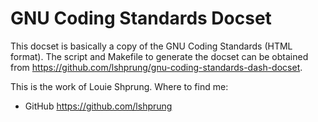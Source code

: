GNU Coding Standards Docset
===========================

This docset is basically a copy of the GNU Coding Standards (HTML format). The
script and Makefile to generate the docset can be obtained from
<https://github.com/lshprung/gnu-coding-standards-dash-docset>.

This is the work of Louie Shprung. Where to find me:

- GitHub <https://github.com/lshprung>
